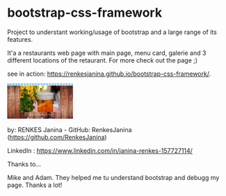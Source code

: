 # bootstrap-css-framework



Project to understant working/usage of bootstrap and a large range of its features.

It'a a restaurants web page with main page, menu card, galerie and 3 different locations of the retaurant. For more check out the page ;)

see in action:  https://renkesjanina.github.io/bootstrap-css-framework/.

<img src="./bayrischesHerzGlueck.png" style="width:30%;">


by:
RENKES Janina - GitHub: RenkesJanina (https://github.com/RenkesJanina)

LinkedIn : https://www.linkedin.com/in/janina-renkes-157727114/


Thanks to...

Mike and Adam. They helped me tu understand bootstrap and debugg my page. Thanks a lot!

